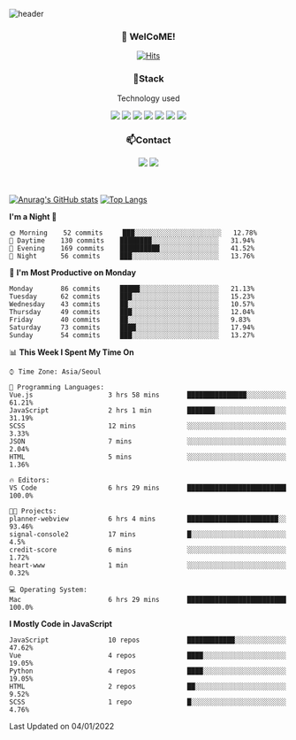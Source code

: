 ![header](https://capsule-render.vercel.app/api?type=waving&color=gradient&height=200&text=Kyungjoon&fontAlign=70&fontAlignY=40&animation=twinkling)

<h3 align="center">👋 WelCoME!</h3>

<div align=center>
  
[![Hits](https://hits.seeyoufarm.com/api/count/incr/badge.svg?url=https%3A%2F%2Fgithub.com%2Fuvula6921&count_bg=%2322BAC9&title_bg=%23827F7F&icon=iconify.svg&icon_color=%2325A27F&title=visits&edge_flat=false)](https://hits.seeyoufarm.com)
  
</div>
<h3 align="center">📌Stack</h3>
<p align="center">Technology used</p>
<div align="center"><img src="https://img.shields.io/badge/HTML5-E34F26?style=flat-square&logo=HTML5&logoColor=white"></img> <img src="https://img.shields.io/badge/CSS3-0A84FF?style=flat-square&logo=CSS3&logoColor=white"></img> <img src="https://img.shields.io/badge/JavaScript-FFCD11?style=flat-square&logo=JavaScript&logoColor=white"></img> <img src="https://img.shields.io/badge/React-00BCF6?style=flat-square&logo=React&logoColor=white"></img> <img src="https://img.shields.io/badge/jQuery-3655FF?style=flat-square&logo=jQuery&logoColor=white"></img> <img src="https://img.shields.io/badge/Ruby-E0115F?style=flat-square&logo=Ruby&logoColor=white"></img> <img src="https://img.shields.io/badge/Python-4B8BBE?style=flat-square&logo=Python&logoColor=white"></img></div>

<h3 align="center">📫Contact</h3>
<div align="center"><a href="https://velog.io/@uvula6921/"><img src="https://img.shields.io/badge/Blog-20c997?style=flat-square&logo=V&logoColor=white"/></a> <a href="pkj6921@gmail.com"><img src="https://img.shields.io/badge/Gmail-EA4335?style=flat-square&logo=Gmail&logoColor=white"/></a></div>
<br>
<br>

[![Anurag's GitHub stats](https://github-readme-stats.vercel.app/api?username=uvula6921&hide=stars,issues&show_icons=true&count_private=true&theme=tokyonight)](https://github.com/anuraghazra/github-readme-stats)
[![Top Langs](https://github-readme-stats.vercel.app/api/top-langs/?username=uvula6921&hide=css,jupyter%20notebook,html&exclude_repo=uvula6921,uvula6921.github.io&layout=compact&langs_count=8)](https://github.com/anuraghazra/github-readme-stats)

<!--START_SECTION:waka-->
**I'm a Night 🦉** 

```text
🌞 Morning    52 commits     ███░░░░░░░░░░░░░░░░░░░░░░   12.78% 
🌆 Daytime    130 commits    ████████░░░░░░░░░░░░░░░░░   31.94% 
🌃 Evening    169 commits    ██████████░░░░░░░░░░░░░░░   41.52% 
🌙 Night      56 commits     ███░░░░░░░░░░░░░░░░░░░░░░   13.76%

```
📅 **I'm Most Productive on Monday** 

```text
Monday       86 commits     █████░░░░░░░░░░░░░░░░░░░░   21.13% 
Tuesday      62 commits     ███░░░░░░░░░░░░░░░░░░░░░░   15.23% 
Wednesday    43 commits     ██░░░░░░░░░░░░░░░░░░░░░░░   10.57% 
Thursday     49 commits     ███░░░░░░░░░░░░░░░░░░░░░░   12.04% 
Friday       40 commits     ██░░░░░░░░░░░░░░░░░░░░░░░   9.83% 
Saturday     73 commits     ████░░░░░░░░░░░░░░░░░░░░░   17.94% 
Sunday       54 commits     ███░░░░░░░░░░░░░░░░░░░░░░   13.27%

```


📊 **This Week I Spent My Time On** 

```text
⌚︎ Time Zone: Asia/Seoul

💬 Programming Languages: 
Vue.js                   3 hrs 58 mins       ███████████████░░░░░░░░░░   61.21% 
JavaScript               2 hrs 1 min         ███████░░░░░░░░░░░░░░░░░░   31.19% 
SCSS                     12 mins             ░░░░░░░░░░░░░░░░░░░░░░░░░   3.33% 
JSON                     7 mins              ░░░░░░░░░░░░░░░░░░░░░░░░░   2.04% 
HTML                     5 mins              ░░░░░░░░░░░░░░░░░░░░░░░░░   1.36%

🔥 Editors: 
VS Code                  6 hrs 29 mins       █████████████████████████   100.0%

🐱‍💻 Projects: 
planner-webview          6 hrs 4 mins        ███████████████████████░░   93.46% 
signal-console2          17 mins             █░░░░░░░░░░░░░░░░░░░░░░░░   4.5% 
credit-score             6 mins              ░░░░░░░░░░░░░░░░░░░░░░░░░   1.72% 
heart-www                1 min               ░░░░░░░░░░░░░░░░░░░░░░░░░   0.32%

💻 Operating System: 
Mac                      6 hrs 29 mins       █████████████████████████   100.0%

```

**I Mostly Code in JavaScript** 

```text
JavaScript               10 repos            ████████████░░░░░░░░░░░░░   47.62% 
Vue                      4 repos             ████░░░░░░░░░░░░░░░░░░░░░   19.05% 
Python                   4 repos             ████░░░░░░░░░░░░░░░░░░░░░   19.05% 
HTML                     2 repos             ██░░░░░░░░░░░░░░░░░░░░░░░   9.52% 
SCSS                     1 repo              █░░░░░░░░░░░░░░░░░░░░░░░░   4.76%

```



 Last Updated on 04/01/2022
<!--END_SECTION:waka-->
